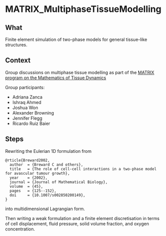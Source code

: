 # MATRIX_MultiphaseTissueModelling

## What
Finite element simulation of two-phase models for general tissue-like structures. 

## Context 
Group discussions on multiphase tissue modelling as part of the [MATRIX program on the Mathematics of Tissue Dynamics](https://www.matrix-inst.org.au/events/mathematics-of-tissue-dynamics)

Group participants:
  - Adriana Zanca
  - Ishraq Ahmed
  - Joshua Won
  - Alexander Browning
  - Jennifer Flegg
  - Ricardo Ruiz Baier

## Steps 
Rewriting the Eulerian 1D formulation from 

```
@rticle{Breward2002,
  author  = {Breward C and others},
  title   = {The role of cell-cell interactions in a two-phase model for avascular tumour growth},
  year    = {2002},
  journal = {Journal of Mathematical Biology},
  volume  = {45},
  pages   = {125--152},
  doi     = {10.1007/s002850200149},
}
```

into multidimensional Lagrangian form. 

Then writing a weak formulation and a finite element discretisation in terms of cell displacement, fluid pressure, solid volume fraction, and oxygen concentration. 
